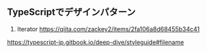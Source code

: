 ## TypeScriptでデザインパターン
1. Iterator
https://qiita.com/zackey2/items/2fa106a8d68455b34c41


https://typescript-jp.gitbook.io/deep-dive/styleguide#filename
